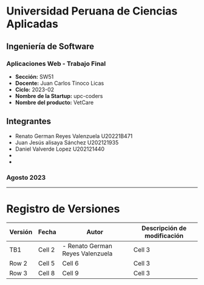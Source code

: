 # Universidad Peruana de Ciencias Aplicadas
## Ingeniería de Software
### Aplicaciones Web - Trabajo Final
- **Sección:** SW51
- **Docente:** Juan Carlos Tinoco Licas
- **Ciclo:** 2023-02
- **Nombre de la Startup:** upc-coders
- **Nombre del producto:** VetCare

## Integrantes
- Renato German Reyes Valenzuela    U20221B471
- Juan Jesús alisaya Sánchez    U202121935
- Daniel Valverde Lopez    U202121440
-
-

### Agosto 2023

------------------------------------------------------
# Registro de Versiones

| Versión  | Fecha    |   Autor  |   Descripción de modificación    |
|----------|----------|----------|----------------------------------|
|   TB1    | Cell 2   | - Renato German Reyes Valenzuela   |            Cell 3                |                       
| Row 2    | Cell 5   | Cell 6   | Cell 3   |
| Row 3    | Cell 8   | Cell 9   | Cell 3   |
